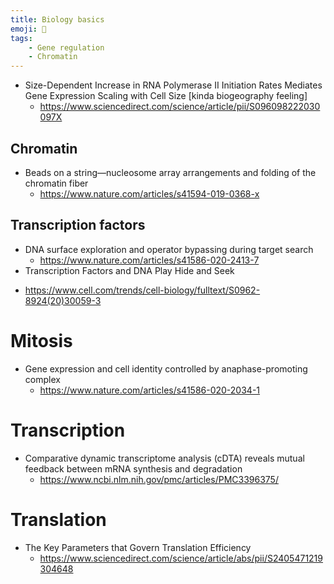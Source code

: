 ```yaml
---
title: Biology basics
emoji: 🌳
tags:
    - Gene regulation
    - Chromatin
---
```


* Size-Dependent Increase in RNA Polymerase II Initiation Rates Mediates Gene Expression Scaling with Cell Size [kinda biogeography feeling]
    - https://www.sciencedirect.com/science/article/pii/S096098222030097X

## Chromatin
* Beads on a string—nucleosome array arrangements and folding of the chromatin fiber
    - https://www.nature.com/articles/s41594-019-0368-x

## Transcription factors
* DNA surface exploration and operator bypassing during target search
    - https://www.nature.com/articles/s41586-020-2413-7
* Transcription Factors and DNA Play Hide and Seek
 - https://www.cell.com/trends/cell-biology/fulltext/S0962-8924(20)30059-3

# Mitosis
* Gene expression and cell identity controlled by anaphase-promoting complex
    - https://www.nature.com/articles/s41586-020-2034-1

# Transcription
- Comparative dynamic transcriptome analysis (cDTA) reveals mutual feedback between mRNA synthesis and degradation
    - https://www.ncbi.nlm.nih.gov/pmc/articles/PMC3396375/

# Translation
* The Key Parameters that Govern Translation Efficiency
    - https://www.sciencedirect.com/science/article/abs/pii/S2405471219304648
